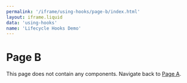 ```yaml
---
permalink: '/iframe/using-hooks/page-b/index.html'
layout: iframe.liquid
data: 'using-hooks'
name: 'Lifecycle Hooks Demo'
---
```


# Page B

This page does not contain any components. Navigate back to [Page A](/iframe/using-hooks/page-b).

